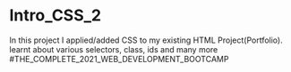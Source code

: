 # Intro_CSS_2
In this project I applied/added CSS to my existing HTML Project(Portfolio). learnt about various selectors, class, ids and many more 
#THE_COMPLETE_2021_WEB_DEVELOPMENT_BOOTCAMP
